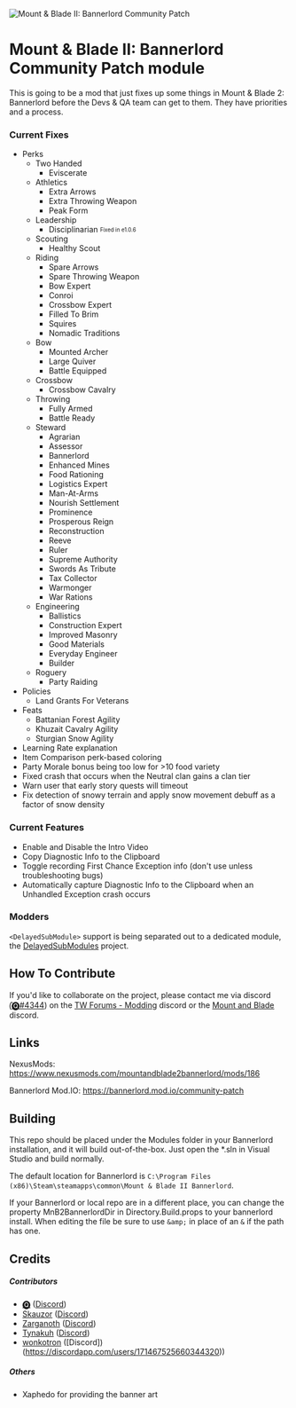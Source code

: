 ![Mount & Blade II: Bannerlord Community Patch](https://staticdelivery.nexusmods.com/mods/3174/images/headers/186_1586119060.png)

# Mount & Blade II: Bannerlord Community Patch module
This is going to be a mod that just fixes up some things in Mount &amp; Blade 2: Bannerlord before the Devs &amp; QA team can get to them. They have priorities and a process.

### Current Fixes

* Perks
  * Two Handed
    * Eviscerate
  * Athletics
    * Extra Arrows
    * Extra Throwing Weapon
    * Peak Form
  * Leadership
    * Disciplinarian <sub><sup>Fixed in e1.0.6</sup></sub>
  * Scouting
    * Healthy Scout
  * Riding
    * Spare Arrows
    * Spare Throwing Weapon
    * Bow Expert
    * Conroi
    * Crossbow Expert
    * Filled To Brim
    * Squires
    * Nomadic Traditions
  * Bow
    * Mounted Archer
    * Large Quiver
    * Battle Equipped
  * Crossbow
    * Crossbow Cavalry
  * Throwing
    * Fully Armed
    * Battle Ready
  * Steward
    * Agrarian
    * Assessor
    * Bannerlord
    * Enhanced Mines
    * Food Rationing
    * Logistics Expert
    * Man-At-Arms
    * Nourish Settlement
    * Prominence
    * Prosperous Reign
    * Reconstruction
    * Reeve
    * Ruler
    * Supreme Authority
    * Swords As Tribute
    * Tax Collector
    * Warmonger
    * War Rations
  * Engineering
    * Ballistics
    * Construction Expert
    * Improved Masonry
    * Good Materials
    * Everyday Engineer
    * Builder
  * Roguery
    * Party Raiding
* Policies
  * Land Grants For Veterans
* Feats
  * Battanian Forest Agility
  * Khuzait Cavalry Agility
  * Sturgian Snow Agility
* Learning Rate explanation
* Item Comparison perk-based coloring
* Party Morale bonus being too low for >10 food variety
* Fixed crash that occurs when the Neutral clan gains a clan tier 
* Warn user that early story quests will timeout
* Fix detection of snowy terrain and apply snow movement debuff as a factor of snow density

### Current Features
* Enable and Disable the Intro Video
* Copy Diagnostic Info to the Clipboard
* Toggle recording First Chance Exception info (don't use unless troubleshooting bugs)
* Automatically capture Diagnostic Info to the Clipboard when an Unhandled Exception crash occurs


### Modders
`<DelayedSubModule>` support is being separated out to a dedicated module, the [DelayedSubModules](https://github.com/Tyler-IN/MnB2-Bannerlord-DelayedSubModules) project.

## How To Contribute

If you'd like to collaborate on the project, please contact me via discord (̑[🅠#4344](https://discordapp.com/users/475636674076868618)) on the [TW Forums - Modding](https://discord.gg/5fBVT8j) discord or the [Mount and Blade](https://discordapp.com/invite/mountandblade) discord.

## Links

NexusMods: https://www.nexusmods.com/mountandblade2bannerlord/mods/186

Bannerlord Mod.IO: https://bannerlord.mod.io/community-patch

## Building

This repo should be placed under the Modules folder in your Bannerlord installation, and it will build out-of-the-box. Just open the \*.sln in Visual Studio and build normally.

The default location for Bannerlord is `C:\Program Files (x86)\Steam\steamapps\common\Mount & Blade II Bannerlord`.

If your Bannerlord or local repo are in a different place, you can change the property MnB2BannerlordDir in Directory.Build.props to your bannerlord install. When editing the file be sure to use `&amp;` in place of an `&` if the path has one.

## Credits
##### Contributors
* [🅠](https://www.nexusmods.com/users/958353) ([Discord](https://discordapp.com/users/475636674076868618))
* [Skauzor](https://www.nexusmods.com/users/3289432) ([Discord](https://discordapp.com/users/123778041934643203))
* [Zarganoth](https://www.nexusmods.com/users/6940484) ([Discord](https://discordapp.com/users/298985985843396618))
* [Tynakuh](https://www.nexusmods.com/users/51824126) ([Discord](https://discordapp.com/users/178209384852094976))
* [wonkotron](https://www.nexusmods.com/users/87193583) ([Discord])(https://discordapp.com/users/171467525660344320))

##### Others
* Xaphedo for providing the banner art
